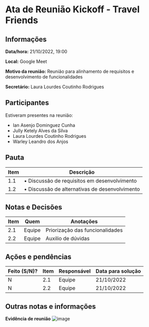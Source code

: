 # Ata de Reunião Kickoff - Travel Friends

## Informações
**Data/hora:** 21/10/2022, 19:00 

**Local:** Google Meet 

**Motivo da reunião:** Reunião para alinhamento de requisitos e desenvolvimento de funcionalidades

**Secretário:** Laura Lourdes Coutinho Rodrigues

## Participantes
Estiveram presentes na reunião:
- Ian Asenjo Dominguez Cunha
- Jully Ketely Alves da Silva
- Laura Lourdes Coutinho Rodrigues
- Warley Leandro dos Anjos

## Pauta

Item | Descrição
---- | ----
1.1 | • Discussão de requisitos em desenvolvimento
1.2 | • Discussão de alternativas de desenvolvimento

## Notas e Decisões
Item | Quem | Anotações |
---- | ---- | ---- |
2.1 | Equipe | Priorização das funcionalidades |
2.2 | Equipe | Auxilio de dúvidas |

## Ações e pendências
| Feito (S/N)? | Item | Responsável | Data para solução |
| ---- | ---- | ---- | ---- |
| N | 2.1 | Equipe | 21/10/2022 |
| N | 2.2 | Equipe | 21/10/2022 |

## Outras notas e informações

**Evidência de reunião**
![image](https://user-images.githubusercontent.com/110981345/197362619-be1c65be-6711-4b5b-b334-3f681e76fbe2.png)

